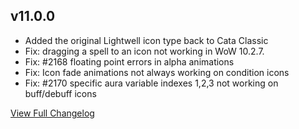 
## v11.0.0
* Added the original Lightwell icon type back to Cata Classic
* Fix: dragging a spell to an icon not working in WoW 10.2.7.
* Fix: #2168 floating point errors in alpha animations
* Fix: Icon fade animations not always working on condition icons
* Fix: #2170 specific aura variable indexes 1,2,3 not working on buff/debuff icons


[View Full Changelog](https://github.com/ascott18/TellMeWhen/blob/c02caca8a179ba390847776f111575a127c05a3a/CHANGELOG.md)
